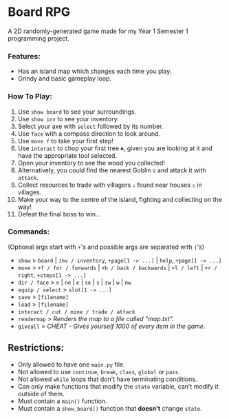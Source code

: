 # Board RPG
A 2D randomly-generated game made for my Year 1 Semester 1 programming project.

### Features:
- Has an island map which changes each time you play.
- Grindy and basic gameplay loop.

### How To Play:
1. Use `show board` to see your surroundings.
1. Use `show inv` to see your inventory.
1. Select your axe with `select` followed by its number.
1. Use `face` with a compass direction to look around.
1. Use `move f` to take your first step!
1. Use `interact` to chop your first tree `♣`, given you are looking at it and have the appropriate tool selected.
1. Open your inventory to see the wood you collected!
1. Alternatively, you could find the nearest Goblin `♀` and attack it with `attack`.
1. Collect resources to trade with villagers `♙` found near houses `⌂` in villages.
1. Make your way to the centre of the island, fighting and collecting on the way!
1. Defeat the final boss to win...

### Commands:
(Optional args start with `+`'s and possible args are separated with `|`'s)
- `show` > `board` | `inv / inventory`, `+page[1 -> ...]` | `help`, `+page[1 -> ...]`
- `move` > `+f / for / forwards` | `+b / back / backwards` | `+l / left` | `+r / right`, `+steps[1 -> ...]`
- `dir / face` > `n` | `ne` | `e` | `se` | `s` | `sw` | `w` | `nw`
- `equip / select` > `slot[1 -> ...]`
- `save` > `[filename]`
- `load` > `[filename]`
- `interact / cut / mine / trade / attack`
- `rendermap` > *Renders the map to a file called "map.txt".*
- `giveall` > *CHEAT - Gives yourself 1000 of every item in the game*.

## Restrictions:
- Only allowed to have one `main.py` file.
- Not allowed to use `continue`, `break`, `class`, `global` or `pass`.
- Not allowed `while` loops that don't have terminating conditions.
- Can only make functions that modify the `state` variable, can't modify it outside of them.
- Must contain a `main()` function.
- Must contain a `show_board()` function that **doesn't** change `state`.
